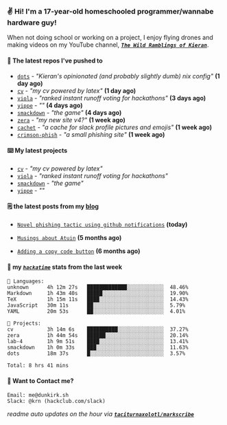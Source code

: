 ### ✌️ Hi! I'm a 17-year-old homeschooled programmer/wannabe hardware guy!

When not doing school or working on a project, I enjoy flying drones and making videos on my YouTube channel, [**_`The Wild Ramblings of Kieran`_**](https://youtube.com/@kieran.rambles).

#### 👷 The latest repos I've pushed to

- [`dots`](https://github.com/taciturnaxolotl/dots) - _"Kieran's opinionated (and probably slightly dumb) nix config"_ **(1 day ago)**
- [`cv`](https://github.com/taciturnaxolotl/cv) - _"my cv powered by latex"_ **(1 day ago)**
- [`viola`](https://github.com/taciturnaxolotl/viola) - _"ranked instant runoff voting for hackathons"_ **(3 days ago)**
- [`yippe`](https://github.com/taciturnaxolotl/yippe) - _""_ **(4 days ago)**
- [`smackdown`](https://github.com/taciturnaxolotl/smackdown) - _"the game"_ **(4 days ago)**
- [`zera`](https://github.com/taciturnaxolotl/zera) - _"my new site v4?"_ **(1 week ago)**
- [`cachet`](https://github.com/taciturnaxolotl/cachet) - _"a cache for slack profile pictures and emojis"_ **(1 week ago)**
- [`crimson-phish`](https://github.com/taciturnaxolotl/crimson-phish) - _"a small phishing site"_ **(1 week ago)**

#### ⌨️ My latest projects

- [`cv`](https://github.com/taciturnaxolotl/cv) - _"my cv powered by latex"_
- [`viola`](https://github.com/taciturnaxolotl/viola) - _"ranked instant runoff voting for hackathons"_
- [`smackdown`](https://github.com/taciturnaxolotl/smackdown) - _"the game"_
- [`yippe`](https://github.com/taciturnaxolotl/yippe) - _""_

#### 🗒️ the latest posts from my [blog](https://dunkirk.sh)

- [`Novel phishing tactic using github notifications`](https://dunkirk.sh/blog/github-phishing/) **(today)**

- [`Musings about Atuin`](https://dunkirk.sh/blog/atuin/) **(5 months ago)**

- [`Adding a copy code button`](https://dunkirk.sh/blog/adding-a-copy-button/) **(6 months ago)**



#### 📡 my [_`hackatime`_](https://waka.hackclub.com) stats from the last week

```text
💾 Languages:
unknown      4h 12m 27s   █████████████░░░░░░░░░░░░  48.46%
Markdown     1h 43m 40s   █████░░░░░░░░░░░░░░░░░░░░  19.90%
TeX          1h 15m 11s   ████░░░░░░░░░░░░░░░░░░░░░  14.43%
JavaScript   30m 11s      ██░░░░░░░░░░░░░░░░░░░░░░░  5.79%
YAML         20m 53s      ██░░░░░░░░░░░░░░░░░░░░░░░  4.01%

💼 Projects:
cv           3h 14m 6s    ██████████░░░░░░░░░░░░░░░  37.27%
zera         1h 44m 54s   ██████░░░░░░░░░░░░░░░░░░░  20.14%
lab-4        1h 9m 51s    ████░░░░░░░░░░░░░░░░░░░░░  13.41%
smackdown    1h 0m 33s    ███░░░░░░░░░░░░░░░░░░░░░░  11.63%
dots         18m 37s      █░░░░░░░░░░░░░░░░░░░░░░░░  3.57%

Total: 8 hrs 41 mins
```

#### 📮 Want to Contact me?

```text
Email: me@dunkirk.sh
Slack: @krn (hackclub.com/slack)
```

_readme auto updates on the hour via [**`taciturnaxolotl/markscribe`**](https://github.com/taciturnaxolotl/markscribe)_
